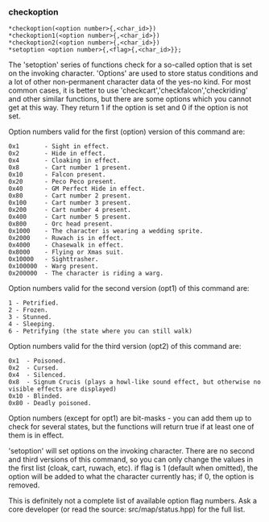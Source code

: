 
### checkoption
```
*checkoption(<option number>{,<char_id>})
*checkoption1(<option number>{,<char_id>})
*checkoption2(<option number>{,<char_id>})
*setoption <option number>{,<flag>{,<char_id>}};
```

The 'setoption' series of functions check for a so-called option that is set on
the invoking character. 'Options' are used to store status conditions and a lot
of other non-permanent character data of the yes-no kind. For most common cases,
it is better to use 'checkcart','checkfalcon','checkriding' and other similar
functions, but there are some options which you cannot get at this way. They
return 1 if the option is set and 0 if the option is not set.

Option numbers valid for the first (option) version of this command are:

```
0x1       - Sight in effect.
0x2       - Hide in effect.
0x4       - Cloaking in effect.
0x8       - Cart number 1 present.
0x10      - Falcon present.
0x20      - Peco Peco present.
0x40      - GM Perfect Hide in effect.
0x80      - Cart number 2 present.
0x100     - Cart number 3 present.
0x200     - Cart number 4 present.
0x400     - Cart number 5 present.
0x800     - Orc head present.
0x1000    - The character is wearing a wedding sprite.
0x2000    - Ruwach is in effect.
0x4000    - Chasewalk in effect.
0x8000    - Flying or Xmas suit.
0x10000   - Sighttrasher.
0x100000  - Warg present.
0x200000  - The character is riding a warg.
```

Option numbers valid for the second version (opt1) of this command are:

```
1 - Petrified.
2 - Frozen.
3 - Stunned.
4 - Sleeping.
6 - Petrifying (the state where you can still walk)
```

Option numbers valid for the third version (opt2) of this command are:

```
0x1  - Poisoned.
0x2  - Cursed.
0x4  - Silenced.
0x8  - Signum Crucis (plays a howl-like sound effect, but otherwise no visible effects are displayed)
0x10 - Blinded.
0x80 - Deadly poisoned.
```

Option numbers (except for opt1) are bit-masks - you can add them up to check
for several states, but the functions will return true if at least one of them
is in effect.

'setoption' will set options on the invoking character. There are no second and
third versions of this command, so you can only change the values in the first
list (cloak, cart, ruwach, etc). if flag is 1 (default when omitted),
the option will be added to what the character currently has; if 0, the option is removed.

This is definitely not a complete list of available option flag numbers. Ask a
core developer (or read the source: src/map/status.hpp) for the full list.
